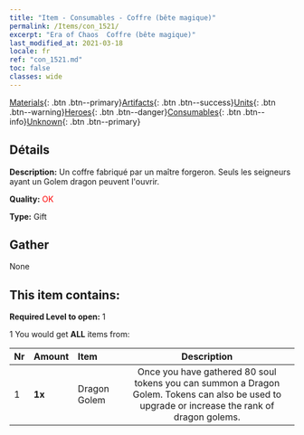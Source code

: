 ```yaml
---
title: "Item - Consumables - Coffre (bête magique)"
permalink: /Items/con_1521/
excerpt: "Era of Chaos  Coffre (bête magique)"
last_modified_at: 2021-03-18
locale: fr
ref: "con_1521.md"
toc: false
classes: wide
---
```

 [Materials](/fr/Items/){: .btn .btn--primary}[Artifacts](/fr/Items/Artifacts/){: .btn .btn--success}[Units](/fr/Items/Units/){: .btn .btn--warning}[Heroes](/fr/Items/Heroes/){: .btn .btn--danger}[Consumables](/fr/Items/Consumables/){: .btn .btn--info}[Unknown](/fr/Items/Unknown/){: .btn .btn--primary}

## Détails
 **Description:** Un coffre fabriqué par un maître forgeron. Seuls les seigneurs ayant un Golem dragon peuvent l'ouvrir.

 **Quality:** <span style="color: #FF0000">OK</span>

 **Type:** Gift

## Gather

  None

## This item contains:

 **Required Level to open:** 1

 1 You would get **ALL** items  from:

  | Nr | Amount |     Item    | Description |
  |:---|:-------|:------------|:-----------:|
  | 1 |  **1x** | Dragon Golem | Once you have gathered 80 soul tokens you can summon a Dragon Golem. Tokens can also be used to upgrade or increase the rank of dragon golems.  | 

